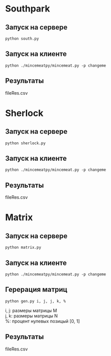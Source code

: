 # Southpark

## Запуск на сервере
    python south.py

## Запуск на клиенте
    python ./mincemeatpy/mincemeat.py -p changeme

## Результаты
fileRes.csv



# Sherlock

## Запуск на сервере
    python sherlock.py

## Запуск на клиенте
    python ./mincemeatpy/mincemeat.py -p changeme

## Результаты
fileRes.csv



# Matrix

## Запуск на сервере
    python matrix.py

## Запуск на клиенте
    python ./mincemeatpy/mincemeat.py -p changeme

## Герерация матриц
    python gen.py i, j, j, k, %   
i, j: размеры матрицы M   
j, k: размеры матрицы N   
%: процент нулевых позицый [0, 1]

## Результаты
fileRes.csv
